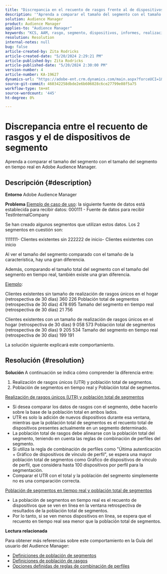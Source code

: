 ```yaml
---
title: "Discrepancia en el recuento de rasgos frente al de dispositivos de segmento"
description: '"Aprenda a comparar el tamaño del segmento con el tamaño del segmento en tiempo real en Adobe Audience Manager".'
solution: Audience Manager
product: Audience Manager
applies-to: "Audience Manager"
keywords: "KCS, AAM, rasgo, segmento, dispositivos, informes, realizaciones de rasgos únicos, población total del segmento, población de segmentos en tiempo real, población total de rasgos, práctica recomendada, discrepancia, rasgo frente al recuento de dispositivos del segmento, Adobe Audience Manager"
resolution: Resolution
internal-notes: null
bug: false
article-created-by: Zita Rodricks
article-created-date: "5/20/2024 2:29:21 PM"
article-published-by: Zita Rodricks
article-published-date: "5/20/2024 2:30:00 PM"
version-number: 4
article-number: KA-19627
dynamics-url: "https://adobe-ent.crm.dynamics.com/main.aspx?forceUCI=1&pagetype=entityrecord&etn=knowledgearticle&id=6c329356-b516-ef11-9f8a-6045bd006b25"
source-git-commit: 460342258dbde2e6b606028c6ce27799e08f5a75
workflow-type: tm+mt
source-wordcount: '445'
ht-degree: 0%

---
```


# Discrepancia entre el recuento de rasgos y el de dispositivos de segmento


Aprenda a comparar el tamaño del segmento con el tamaño del segmento en tiempo real en Adobe Audience Manager.

## Descripción {#description}


<b>Entorno</b>
Adobe Audience Manager

<b>Problema</b>
<u>Ejemplo de caso de uso</u>: la siguiente fuente de datos está establecida para recibir datos: 000111 - Fuente de datos para recibir TestInternalCompany

Se han creado algunos segmentos que utilizan estos datos. Los 2 segmentos en cuestión son:

1111111- Clientes existentes sin 222222 de inicio- Clientes existentes con inicio

Al ver el tamaño del segmento comparado con el tamaño de la característica, hay una gran diferencia.

Además, comparando el tamaño total del segmento con el tamaño del segmento en tiempo real, también existe una gran diferencia.

<u>Ejemplo</u>:

Clientes existentes sin tamaño de realización de rasgos únicos en el hogar (retrospectiva de 30 días) 360 226 Población total de segmentos (retrospectiva de 30 días) 478 695 Tamaño del segmento en tiempo real (retrospectiva de 30 días) 21 756

Clientes existentes con un tamaño de realización de rasgos únicos en el hogar (retrospectiva de 30 días) 9 058 573 Población total de segmentos (retrospectiva de 30 días) 9 205 534 Tamaño del segmento en tiempo real (retrospectiva de 30 días) 199 191



La solución siguiente explicará este comportamiento.


## Resolución {#resolution}


<b>Solución</b>
A continuación se indica cómo comprender la diferencia entre:
1. Realización de rasgos únicos (UTR) y población total de segmentos.
2. Población de segmentos en tiempo real y Población total de segmentos.



<u>Realización de rasgos únicos (UTR) y población total de segmentos</u>

- Si desea comparar los datos de rasgos con el segmento, debe hacerlo sobre la base de la población total en ambos lados.
- UTR es solo la adición de nuevos dispositivos durante esa ventana, mientras que la población total de segmentos es el recuento total de dispositivos presentes actualmente en un segmento determinado.
- La población total de rasgos debe alinearse con la población total del segmento, teniendo en cuenta las reglas de combinación de perfiles del segmento.
- Si utiliza la regla de combinación de perfiles como &quot;Última autenticación + Gráfico de dispositivos de vínculo de perfil&quot;, se espera una mayor población total de segmentos como Gráfico de dispositivos de vínculo de perfil, que considera hasta 100 dispositivos por perfil para la segmentación.
- Comparar el UTR con el total y la población del segmento simplemente no es una comparación correcta.




<u>Población de segmentos en tiempo real y población total de segmentos</u>

- La población de segmentos en tiempo real es el recuento de dispositivos que se ven en línea en la ventana retrospectiva de resultados de la población total de segmentos.
- Por lo tanto, si se ven menos dispositivos en línea, se espera que el recuento en tiempo real sea menor que la población total de segmentos.




<b>Lectura relacionada</b>

Para obtener más referencias sobre este comportamiento en la Guía del usuario del Audience Manager:

- [Definiciones de población de segmentos](https://experienceleague.adobe.com/docs/audience-manager/user-guide/features/segments/segment-builder-data.html?lang=en)
- [Definiciones de población de rasgos](https://experienceleague.adobe.com/docs/audience-manager/user-guide/features/traits/trait-details-page.html?lang=es)
- [Opciones definidas de reglas de combinación de perfiles](https://experienceleague.adobe.com/docs/audience-manager/user-guide/features/profile-merge-rules/merge-rule-definitions.html?lang=en)

